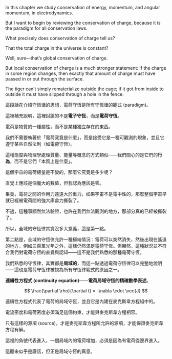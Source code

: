 
In this chapter we study conservation of energy, momentum, and angular momentum, in electrodynamics. 

But I want to begin by reviewing the conservation of charge, because it is the paradigm for all conservation laws. 

What precisely does conservation of charge tell us? 

That the total charge in the universe is constant? 

Well, sure—that’s global conservation of charge. 

But local conservation of charge is a much stronger statement: If the charge in some region changes, then exactly that amount of charge must have passed in or out through the surface. 

The tiger can’t simply rematerialize outside the cage; if it got from inside to outside it must have slipped through a hole in the fence.

這段話在介紹守恆律的思想，電荷守恆是所有守恆律的範式 (paradigm)。

這裡補充說明，這裡討論的不是**電子守恆**，而是**電荷守恆**。

電荷是物質的一種屬性，而不是某種獨立存在的東西。

我們不需要執著於「電荷究竟是什麼」，而是接受它是一種可觀測的現象，並且它遵守某些自然法則（如電荷守恆）。

這種態度與物理學處理質量、能量等概念的方式類似——我們關心的是它們的**行為**，而不是它們「本質上是什麼」。  

這個宇宙的電荷總量是不變的，那麼它究竟是多少呢？

直覺上應該是個龐大的數值，但我認為應該是零。

畢竟，電荷之間的作用力遠遠大於重力，如果宇宙不是電中性的，那麼整個宇宙早就已經被電荷間的強大庫侖力撕裂了。

不過，這種事顯然無法驗證，也許在我們無法觀測的地方，那部分真的已經被撕裂了。  

所以，全域的守恆律其實沒多大意義，這是第一點。

第二點是，全域的守恆律允許一種極端情況：電荷可以突然消失，然後出現在遙遠的地方，例如三百萬光年之外，這樣仍然滿足電荷守恆。但顯然，這種狀況並不符合我們對電荷守恆的直覺與認知——這不是我們熟悉的那種電荷守恆。  

我們熟悉的守恆律，其實都是**局域的**，而這一點透過電荷守恆律可以完整地說明——這也是電荷守恆律被視為所有守恆律範式的原因之一。

**連續性方程式 (continuity equation)**——**電荷局域守恆的精確數學表述**。

$$
\frac{\partial \rho}{\partial t} = -\nabla \cdot \vec{J}
$$

連續性方程式代表了電荷的局域守恆，並且它是內建在麥克斯韋方程組中的。

電流密度和電荷密度必須滿足這個約束，才能與麥克斯韋方程相容。

只有這樣的源項 (source)，才是麥克斯韋方程所允許的源項，才能保證麥克斯韋方程有解。

這裡的負號代表進入，一個局域內的電荷增加，必須是因為有電荷從邊界進入。

這聽來似乎是廢話，但正是局域守恆的真意。

